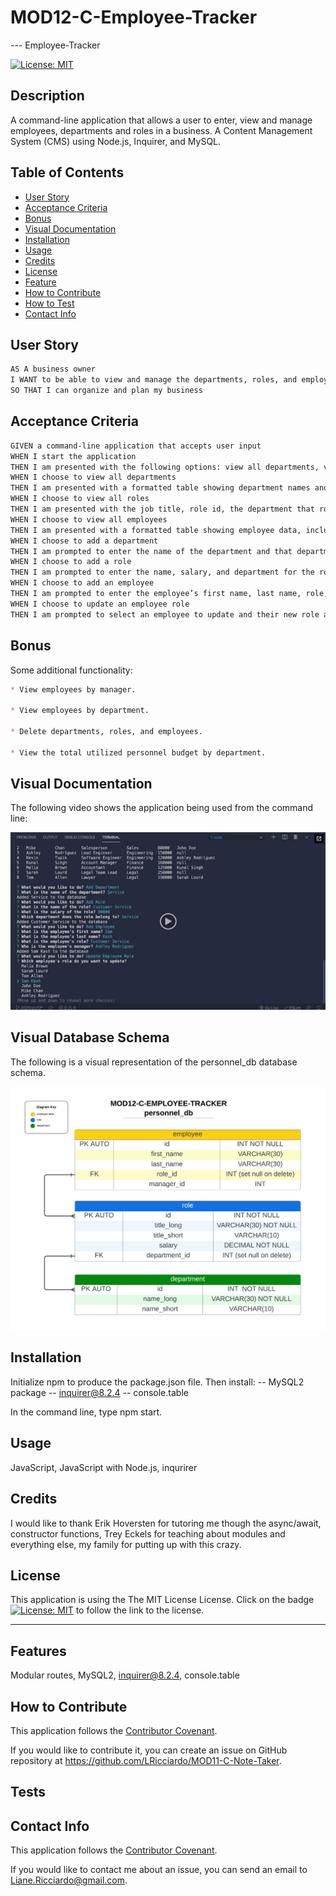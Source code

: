 # MOD12-C-Employee-Tracker
--- Employee-Tracker 

[![License: MIT](https://img.shields.io/badge/License-MIT-yellow.svg)](https://opensource.org/licenses/MIT)

## Description
A command-line application that allows a user to  enter, view and manage employees, departments and roles in a business. 
A Content Management System (CMS) using Node.js, Inquirer, and MySQL.

## Table of Contents
  
- [User Story](#userstory)
- [Acceptance Criteria](#acceptance-criteria)
- [Bonus](#bonus)
- [Visual Documentation](#visual-documentation)
- [Installation](#installation)
- [Usage](#usage)
- [Credits](#credits)
- [License](#license)
- [Feature](#features)
- [How to Contribute](#contribute)
- [How to Test](#test)
- [Contact Info](#contact)


## User Story

```md
AS A business owner
I WANT to be able to view and manage the departments, roles, and employees in my company
SO THAT I can organize and plan my business
```

## Acceptance Criteria

```md
GIVEN a command-line application that accepts user input
WHEN I start the application
THEN I am presented with the following options: view all departments, view all roles, view all employees, add a department, add a role, add an employee, and update an employee role
WHEN I choose to view all departments
THEN I am presented with a formatted table showing department names and department ids
WHEN I choose to view all roles
THEN I am presented with the job title, role id, the department that role belongs to, and the salary for that role
WHEN I choose to view all employees
THEN I am presented with a formatted table showing employee data, including employee ids, first names, last names, job titles, departments, salaries, and managers that the employees report to
WHEN I choose to add a department
THEN I am prompted to enter the name of the department and that department is added to the database
WHEN I choose to add a role
THEN I am prompted to enter the name, salary, and department for the role and that role is added to the database
WHEN I choose to add an employee
THEN I am prompted to enter the employee’s first name, last name, role, and manager, and that employee is added to the database
WHEN I choose to update an employee role
THEN I am prompted to select an employee to update and their new role and this information is updated in the database 
```
## Bonus

Some additional functionality:

```md
* View employees by manager.

* View employees by department.

* Delete departments, roles, and employees.

* View the total utilized personnel budget by department.
```

## Visual Documentation

The following video shows the application being used from the command line:

[![A video shows the command-line employee management application with a play button overlaying the view.](./assets/images/12-sql-homework-video-thumbnail.png)](https://clipchamp.com/watch/9hVxhFfRJO9)


## Visual Database Schema

The following is a visual representation of the personnel_db database schema.

![database schema](./assets/images/MOD12-C-EMPLOYEE-TRACKER.png)

## Installation

Initialize npm to produce the package.json file. Then install: 
-- MySQL2 package
-- inquirer@8.2.4
-- console.table
 
In the command line, type npm start.


## Usage
JavaScript, JavaScript with Node.js, inqurirer

## Credits

I would like to thank Erik Hoversten for tutoring me though the async/await, constructor functions, Trey Eckels for teaching about modules and everything else, my family for putting up with this crazy.

## License

This application is using the The MIT License License. Click on the badge  [![License: MIT](https://img.shields.io/badge/License-MIT-yellow.svg)](https://opensource.org/licenses/MIT)  to follow the link to the license.

---

## Features

Modular routes, MySQL2, inquirer@8.2.4, console.table

## How to Contribute

This application follows the [Contributor Covenant](https://www.contributor-covenant.org/).

If you would like to contribute it, you can create an issue on GitHub repository at https://github.com/LRicciardo/MOD11-C-Note-Taker. 

## Tests


  
## Contact Info

This application follows the [Contributor Covenant](https://www.contributor-covenant.org/).

If you would like to contact me about an issue, you can send an email to Liane.Ricciardo@gmail.com.
